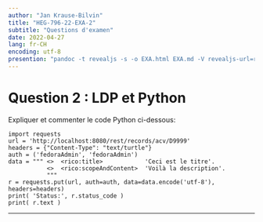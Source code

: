 ```yaml
---
author: "Jan Krause-Bilvin"
title: "HEG-796-22-EXA-2"
subtitle: "Questions d'examen"
date: 2022-04-27
lang: fr-CH
encoding: utf-8
presention: "pandoc -t revealjs -s -o EXA.html EXA.md -V revealjs-url=reveal.js -V theme=white --katex; pandoc -t html5 -o 030-tp.pdf 030-tp.md"
---
```


# Question 2 : LDP et Python

Expliquer et commenter le code Python ci-dessous:

```
import requests
url = 'http://localhost:8080/rest/records/acv/D9999'
headers = {"Content-Type": "text/turtle"}
auth = ('fedoraAdmin', 'fedoraAdmin')
data = """ <>  <rico:title>            'Ceci est le titre'.
		   <>  <rico:scopeAndContent>  'Voilà la description'.
		   """
r = requests.put(url, auth=auth, data=data.encode('utf-8'), headers=headers)
print( 'Status:', r.status_code )
print( r.text )
```

---
